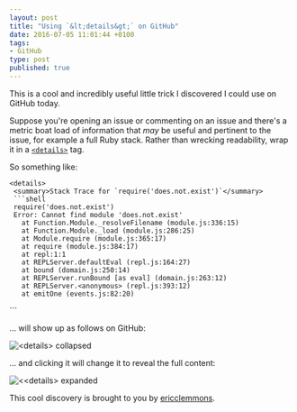 ```yaml
---
layout: post
title: "Using `&lt;details&gt;` on GitHub"
date: 2016-07-05 11:01:44 +0100
tags:
- GitHub
type: post
published: true
---
```


This is a cool and incredibly useful little trick I discovered I could use on GitHub today.

Suppose you're opening an issue or commenting on an issue and there's a metric boat load of information that _may_ be useful and pertinent to the issue, for example a full Ruby stack. Rather than wrecking readability, wrap it in a [`<details>`](https://developer.mozilla.org/en-US/docs/Web/HTML/Element/details) tag.

So something like:

```
<details>
 <summary>Stack Trace for `require('does.not.exist')`</summary>
 ```shell
 require('does.not.exist')
 Error: Cannot find module 'does.not.exist'
   at Function.Module._resolveFilename (module.js:336:15)
   at Function.Module._load (module.js:286:25)
   at Module.require (module.js:365:17)
   at require (module.js:384:17)
   at repl:1:1
   at REPLServer.defaultEval (repl.js:164:27)
   at bound (domain.js:250:14)
   at REPLServer.runBound [as eval] (domain.js:263:12)
   at REPLServer.<anonymous> (repl.js:393:12)
   at emitOne (events.js:82:20)
 ```
</details>
```

... will show up as follows on GitHub:

![&lt;details&gt; collapsed](/assets/details-collapsed.png)

... and clicking it will change it to reveal the full content:

![<&lt;details&gt; expanded](/assets/details-expanded.png)

This cool discovery is brought to you by [ericclemmons](https://gist.github.com/ericclemmons/b146fe5da72ca1f706b2ef72a20ac39d).
